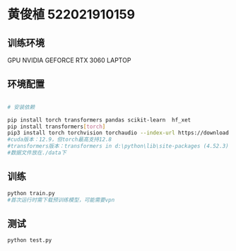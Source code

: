 # 黄俊植 522021910159

## 训练环境

GPU NVIDIA GEFORCE RTX 3060 LAPTOP


## 环境配置
```bash

# 安装依赖

pip install torch transformers pandas scikit-learn  hf_xet
pip install transformers[torch]
pip3 install torch torchvision torchaudio --index-url https://download.pytorch.org/whl/cu128
#cuda版本：12.9，但torch最高支持12.8
#transformers版本：transformers in d:\python\lib\site-packages (4.52.3)
#数据文件放在./data下
```
## 训练
```bash
python train.py
#首次运行时需下载预训练模型，可能需要vpn
```


## 测试
```bash
python test.py
```

